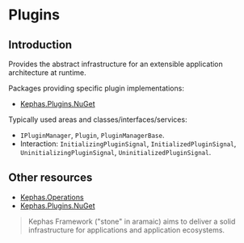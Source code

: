 ﻿# Plugins

## Introduction
Provides the abstract infrastructure for an extensible application architecture at runtime.

Packages providing specific plugin implementations:
* [Kephas.Plugins.NuGet](https://www.nuget.org/packages/Kephas.Plugins.NuGet)

Typically used areas and classes/interfaces/services:
* `IPluginManager`, `Plugin`, `PluginManagerBase`.
* Interaction: `InitializingPluginSignal`, `InitializedPluginSignal`, `UninitializingPluginSignal`, `UninitializedPluginSignal`.

## Other resources

* [Kephas.Operations](https://www.nuget.org/packages/Kephas.Operations)
* [Kephas.Plugins.NuGet](https://www.nuget.org/packages/Kephas.Plugins.NuGet)

> Kephas Framework ("stone" in aramaic) aims to deliver a solid infrastructure for applications and application ecosystems.
